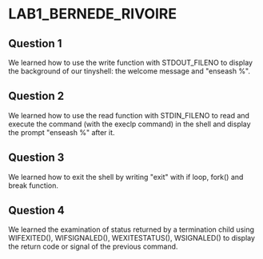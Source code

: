 # LAB1_BERNEDE_RIVOIRE

## Question 1
We learned how to use the write function with STDOUT_FILENO to display 
the background of our tinyshell: the welcome message and "enseash %".

## Question 2
We learned how to use the read function with STDIN_FILENO to read and execute
the command (with the execlp command) in the shell and display 
the prompt "enseash %" after it.

## Question 3
We learned how to exit the shell by writing "exit" with
if loop, fork() and break function.

## Question 4
We learned the examination of status returned by a termination child 
using WIFEXITED(), WIFSIGNALED(), WEXITESTATUS(), WSIGNALED()
to display the return code or signal of the previous command.


